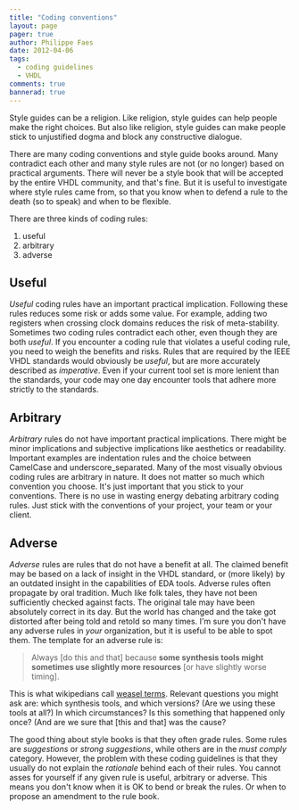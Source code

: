 ```yaml
---
title: "Coding conventions"
layout: page 
pager: true
author: Philippe Faes
date: 2012-04-06
tags: 
  - coding guidelines
  - VHDL
comments: true
bannerad: true
---
```



Style guides can be a religion. Like religion, style guides can help people make the right choices. But also like religion, style guides can make people stick to unjustified dogma and block any constructive dialogue. 

There are many coding conventions and style guide books around. Many contradict each other and many style rules are not (or no longer) based on practical arguments. There will never be a style book that will be accepted by the entire VHDL community, and that's fine. But it is useful to investigate where style rules came from, so that you know when to defend a rule to the death (so to speak) and when to be flexible.

There are three kinds of coding rules:

1. useful
2. arbitrary
3. adverse

## Useful

*Useful* coding rules have an important practical implication. Following these rules reduces some risk or adds some value. For example, adding two registers when crossing clock domains reduces the risk of meta-stability. Sometimes two coding rules contradict each other, even though they are both _useful_. If you encounter a coding rule that violates a useful coding rule, you need to weigh the benefits and risks.
Rules that are required by the IEEE VHDL standards would obviously be _useful_, but are more accurately described as _imperative_. Even if your current tool set is more lenient than the standards, your code may one day encounter tools that adhere more strictly to the standards.

## Arbitrary

*Arbitrary* rules do not have important practical implications. There might be minor implications and subjective implications like aesthetics or readability. Important examples are indentation rules and the choice between CamelCase and underscore_separated.  Many of the most visually obvious coding rules are arbitrary in nature. It does not matter so much which convention you choose. It's just important that you stick to your conventions. There is no use in wasting energy debating arbitrary coding rules. Just stick with the conventions of your project, your team or your client.

## Adverse

*Adverse* rules are rules that do not have a benefit at all. The claimed benefit may be based on a lack of insight in the VHDL standard, or (more likely) by an outdated insight in the capabilities of EDA tools. Adverse rules often propagate by oral tradition. Much like folk tales, they have not been sufficiently checked against facts. The original tale may have been absolutely correct in its day. But the world has changed and the take got distorted after being told and retold so many times. 
I'm sure you don't have any adverse rules in *your* organization, but it is useful to be able to spot them. The template for an adverse rule is: 

> Always \[do this and that\] because **some synthesis tools might sometimes use slightly more resources** \[or have slightly worse timing\].

This is what wikipedians call [weasel terms](http://en.wikipedia.org/wiki/Weasel_word). Relevant questions you might ask are: which synthesis tools, and which versions? (Are we using these tools at all?) In which circumstances? Is this something that happened only once? (And are we sure that \[this and that\] was the cause? 

The good thing about style books is that they often grade rules. Some rules are _suggestions_ or _strong suggestions_, while others are in the _must comply_ category. However, the problem with these coding guidelines is that they usually do not explain the _rationale_ behind each of their rules. You cannot asses for yourself if any given rule is useful, arbitrary or adverse. This means you don't know when it is OK to bend or break the rules. Or when to propose an amendment to the rule book.
